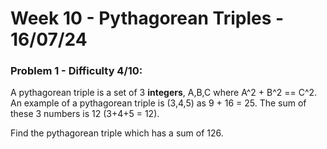 # Week 10 - Pythagorean Triples  - 16/07/24

### Problem 1 - Difficulty 4/10:

A pythagorean triple is a set of 3 **integers**, A,B,C where A^2 + B^2 == C^2.
An example of a pythagorean triple is (3,4,5) as 9 + 16 = 25.
The sum of these 3 numbers is 12 (3+4+5 = 12).

Find the pythagorean triple which has a sum of 126.